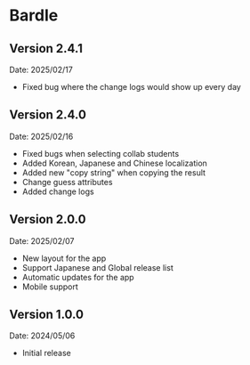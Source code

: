 # Bardle

## Version 2.4.1

Date: 2025/02/17

- Fixed bug where the change logs would show up every day

## Version 2.4.0

Date: 2025/02/16

- Fixed bugs when selecting collab students
- Added Korean, Japanese and Chinese localization
- Added new "copy string" when copying the result
- Change guess attributes
- Added change logs

## Version 2.0.0

Date: 2025/02/07

- New layout for the app
- Support Japanese and Global release list
- Automatic updates for the app
- Mobile support

## Version 1.0.0

Date: 2024/05/06

- Initial release
